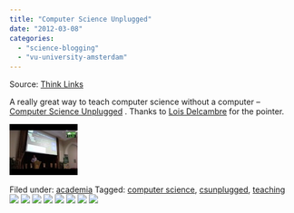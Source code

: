 ```yaml
---
title: "Computer Science Unplugged"
date: "2012-03-08"
categories: 
  - "science-blogging"
  - "vu-university-amsterdam"
---
```


Source: [Think Links](http://thinklinks.wordpress.com/feed/)

A really great way to teach computer science without a computer – [Computer Science Unplugged](http://csunplugged.org/) . Thanks to [Lois Delcambre](http://web.cecs.pdx.edu/~lmd/) for the pointer.

[![](images/2.jpg)](https://thinklinks.wordpress.com/2012/03/08/csunplugged/)

  
Filed under: [academia](https://thinklinks.wordpress.com/category/academia/) Tagged: [computer science](https://thinklinks.wordpress.com/tag/computer-science/), [csunplugged](https://thinklinks.wordpress.com/tag/csunplugged/), [teaching](https://thinklinks.wordpress.com/tag/teaching/) [![](http://feeds.wordpress.com/1.0/comments/thinklinks.wordpress.com/373/)](http://feeds.wordpress.com/1.0/gocomments/thinklinks.wordpress.com/373/) [![](http://feeds.wordpress.com/1.0/delicious/thinklinks.wordpress.com/373/)](http://feeds.wordpress.com/1.0/godelicious/thinklinks.wordpress.com/373/) [![](http://feeds.wordpress.com/1.0/facebook/thinklinks.wordpress.com/373/)](http://feeds.wordpress.com/1.0/gofacebook/thinklinks.wordpress.com/373/) [![](http://feeds.wordpress.com/1.0/twitter/thinklinks.wordpress.com/373/)](http://feeds.wordpress.com/1.0/gotwitter/thinklinks.wordpress.com/373/) [![](http://feeds.wordpress.com/1.0/stumble/thinklinks.wordpress.com/373/)](http://feeds.wordpress.com/1.0/gostumble/thinklinks.wordpress.com/373/) [![](http://feeds.wordpress.com/1.0/digg/thinklinks.wordpress.com/373/)](http://feeds.wordpress.com/1.0/godigg/thinklinks.wordpress.com/373/) [![](http://feeds.wordpress.com/1.0/reddit/thinklinks.wordpress.com/373/)](http://feeds.wordpress.com/1.0/goreddit/thinklinks.wordpress.com/373/) ![](http://stats.wordpress.com/b.gif?host=thinklinks.wordpress.com&blog=5274753&post=373&subd=thinklinks&ref=&feed=1)
